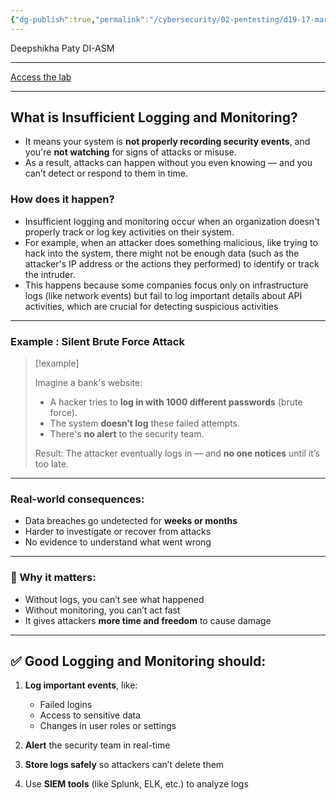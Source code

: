```yaml
---
{"dg-publish":true,"permalink":"/cybersecurity/02-pentesting/d19-17-mar/owasp-api-security-top-10-2/v10-insufficient-logging-and-monitoring/"}
---
```


Deepshikha Paty
DI-ASM

---

[Access the lab](https://tryhackme.com/room/owaspapisecuritytop10d0)

---
## **What is Insufficient Logging and Monitoring?**

- It means your system is **not properly recording security events**, and you're **not watching** for signs of attacks or misuse.
- As a result, attacks can happen without you even knowing — and you can’t detect or respond to them in time.

### **How does it happen?**  
- Insufficient logging and monitoring occur when an organization doesn't properly track or log key activities on their system. 
- For example, when an attacker does something malicious, like trying to hack into the system, there might not be enough data (such as the attacker's IP address or the actions they performed) to identify or track the intruder. 
- This happens because some companies focus only on infrastructure logs (like network events) but fail to log important details about API activities, which are crucial for detecting suspicious activities

---
### **Example : Silent Brute Force Attack**

> [!example]
> 
> Imagine a bank's website:
> - A hacker tries to **log in with 1000 different passwords** (brute force).
> - The system **doesn’t log** these failed attempts.
> - There's **no alert** to the security team.
>     
>  Result: The attacker eventually logs in — and **no one notices** until it’s too late.

---
### Real-world consequences:

- Data breaches go undetected for **weeks or months**
- Harder to investigate or recover from attacks
- No evidence to understand what went wrong

---
### **🎯 Why it matters:**

- Without logs, you can’t see what happened
- Without monitoring, you can’t act fast
- It gives attackers **more time and freedom** to cause damage

---
## **✅ Good Logging and Monitoring should:**

1. **Log important events**, like:
    - Failed logins
    - Access to sensitive data
    - Changes in user roles or settings
        
2. **Alert** the security team in real-time
3. **Store logs safely** so attackers can’t delete them
4. Use **SIEM tools** (like Splunk, ELK, etc.) to analyze logs